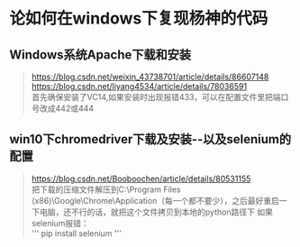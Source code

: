 # 论如何在windows下复现杨神的代码  

## Windows系统Apache下载和安装
>https://blog.csdn.net/weixin_43738701/article/details/86607148  
>https://blog.csdn.net/liyang4534/article/details/78036591  
首先确保安装了VC14,如果安装时出现报错433，可以在配置文件里把端口号改成442或444

## win10下chromedriver下载及安装--以及selenium的配置  
>https://blog.csdn.net/Booboochen/article/details/80531155  
把下载的压缩文件解压到C:\Program Files (x86)\Google\Chrome\Application（每一个都不要少），之后最好重启一下电脑，还不行的话，就把这个文件拷贝到本地的python路径下
如果selenium报错：  
'''
pip install selenium
'''
